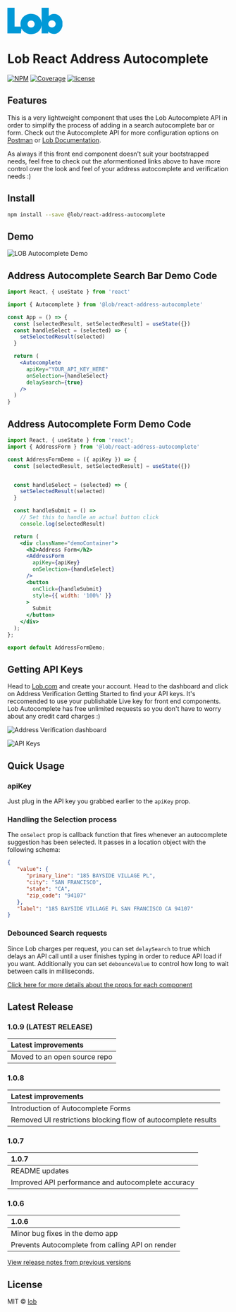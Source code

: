 <svg id="Layer_1" data-name="Layer 1" xmlns="http://www.w3.org/2000/svg" viewBox="0 0 1259 602" height="60px"><defs><style>.cls-1{fill:#0099d7;}</style></defs><path class="cls-1" d="M1063,141c-47.06,0-89,18.33-121,50.78V0H780V338.74C765,222.53,666.88,138,540,138c-137,0-242,101-242,232a235,235,0,0,0,7.7,60H164V0H0V585H307l14.54-112.68C359.94,550,441.74,602,540,602c127.75,0,225.08-83.62,240-200.41V585H930V540.27c31.8,37,77.27,56.73,133,56.73,103,0,196-109,196-228C1259,239,1175,141,1063,141ZM540,450c-45,0-81-36-81-80s36-80,81-80c46,0,81,35,81,80S585,450,540,450Zm475-1c-46,0-83-36-83-80a82.8,82.8,0,0,1,82.6-83h.4c47,0,85,37,85,83C1100,413,1062,449,1015,449Z"/></svg>

# Lob React Address Autocomplete

[![NPM](https://img.shields.io/npm/v/@lob/react-address-autocomplete.svg)](https://www.npmjs.com/package/@lob/react-address-autocomplete) [![Coverage](https://img.shields.io/badge/coverage-92%25-green)]()
[![license](https://img.shields.io/badge/license-MIT-blue.svg)](https://github.com/mui-org/material-ui/blob/master/LICENSE)

## Features

 This is a very lightweight component that uses the Lob Autocomplete API in order to simplify the process of adding in a search autocomplete bar or form. Check out the Autocomplete API for more configuration options on [Postman](https://www.postman.com/lobteam/workspace/lob-public-workspace/overview) or [Lob Documentation](https://docs.lob.com/).

 As always if this front end component doesn't suit your bootstrapped needs, feel free to check out the aformentioned links above to have more control over the look and feel of your address autocomplete and verification needs :)

## Install

```bash
npm install --save @lob/react-address-autocomplete
```

## Demo

![LOB Autocomplete Demo](./demo/autocompleteDemo.gif)

## Address Autocomplete Search Bar Demo Code 

```jsx
import React, { useState } from 'react'

import { Autocomplete } from '@lob/react-address-autocomplete'

const App = () => {
  const [selectedResult, setSelectedResult] = useState({})
  const handleSelect = (selected) => {
    setSelectedResult(selected)
  }

  return (
    <Autocomplete
      apiKey="YOUR_API_KEY_HERE"
      onSelection={handleSelect}
      delaySearch={true}
    />
  )
}
```

## Address Autocomplete Form Demo Code 

```jsx
import React, { useState } from 'react';
import { AddressForm } from '@lob/react-address-autocomplete'

const AddressFormDemo = ({ apiKey }) => {
  const [selectedResult, setSelectedResult] = useState({})


  const handleSelect = (selected) => {
    setSelectedResult(selected)
  }

  const handleSubmit = () =>
    // Set this to handle an actual button click
    console.log(selectedResult)

  return (
    <div className="demoContainer">
      <h2>Address Form</h2>
      <AddressForm
        apiKey={apiKey}
        onSelection={handleSelect}
      />
      <button
        onClick={handleSubmit}
        style={{ width: '100%' }}
      >
        Submit
      </button>
    </div>
  );
};

export default AddressFormDemo;
```


## Getting API Keys

Head to [Lob.com](https://www.lob.com/) and create your account. Head to the dashboard and click on Address Verification Getting Started to find your API keys. It's reccomended to use your publishable Live key for front end components. Lob Autocomplete has free unlimited requests so you don't have to worry about any credit card charges :)

![Address Verification dashboard](./demo/imageedit_3_7790103450.png)

![API Keys](./demo/imageedit_9_6449771641.png)

## Quick Usage

### apiKey

Just plug in the API key you grabbed earlier to the `apiKey` prop.

### Handling the Selection process

The `onSelect` prop is callback function that fires whenever an autocomplete suggestion has been selected. It passes in a location object with the following schema:

```json
{
   "value": {
      "primary_line": "185 BAYSIDE VILLAGE PL",
      "city": "SAN FRANCISCO",
      "state": "CA",
      "zip_code": "94107"
   },
   "label": "185 BAYSIDE VILLAGE PL SAN FRANCISCO CA 94107"
}
```

### Debounced Search requests

Since Lob charges per request, you can set `delaySearch` to true which delays an API call until a user finishes typing in order to reduce API load if you want. Additionally you can set `debounceValue` to control how long to wait between calls in milliseconds.

[Click here for more details about the props for each component](https://github.com/lob/react-address-autocomplete/wiki/React-Address-Autocomplete-Component-Props)


## Latest Release
### 1.0.9 (LATEST RELEASE)
| Latest improvements |
| :---          |
| Moved to an open source repo |
### 1.0.8
| Latest improvements |
| :---          |
| Introduction of Autocomplete Forms |
| Removed UI restrictions blocking flow of autocomplete results | 
### 1.0.7
| 1.0.7 |
| :---          |
| README updates |
| Improved API performance and autocomplete accuracy | 
### 1.0.6 
| 1.0.6 |
| :---          |
| Minor bug fixes in the demo app |
| Prevents Autocomplete from calling API on render |


[View release notes from previous versions](https://github.com/lob/av-integrations/wiki/React-Address-Autocomplete-Release-Log)

## License

MIT © [lob](https://github.com/lob)
